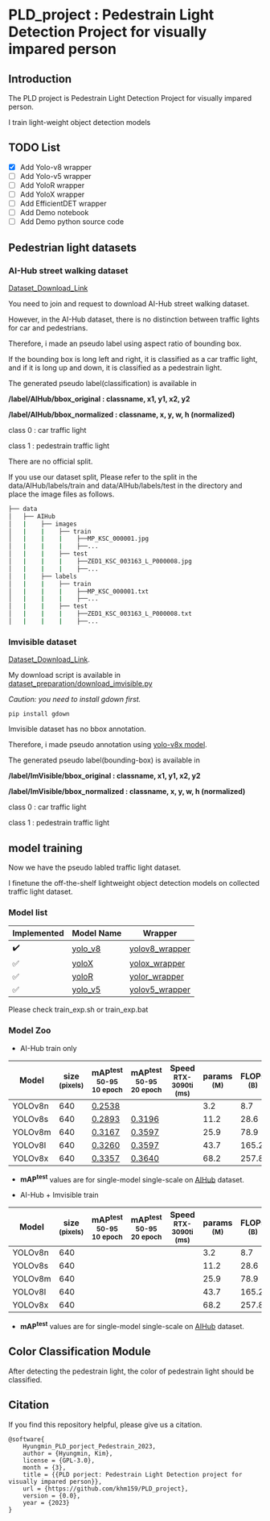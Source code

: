# PLD_project : Pedestrain Light Detection Project for visually impared person


## Introduction 

The PLD project is Pedestrain Light Detection Project for visually impared person.

I train light-weight object detection models 

## TODO List

- [x] Add Yolo-v8 wrapper 
- [ ] Add Yolo-v5 wrapper
- [ ] Add YoloR wrapper 
- [ ] Add YoloX wrapper 
- [ ] Add EfficientDET wrapper 
- [ ] Add Demo notebook
- [ ] Add Demo python source code

## Pedestrian light datasets 

### AI-Hub street walking dataset

[Dataset_Download_Link](https://aihub.or.kr/aihubdata/data/view.do?currMenu=115&topMenu=100&aihubDataSe=realm&dataSetSn=189)

You need to join and request to download AI-Hub street walking dataset.

However, in the AI-Hub dataset, there is no distinction between traffic lights for car and pedestrians.

Therefore, i made an pseudo label using aspect ratio of bounding box. 

If the bounding box is long left and right, it is classified as a car traffic light, and if it is long up and down, it is classified as a pedestrain light.

The generated pseudo label(classification) is available in 

**/label/AIHub/bbox_original : classname, x1, y1, x2, y2** 

**/label/AIHub/bbox_normalized : classname, x, y, w, h (normalized)**

class 0 : car traffic light

class 1 : pedestrain traffic light

There are no official split.

If you use our dataset split, Please refer to the split in the data/AIHub/labels/train and data/AIHub/labels/test in the directory and place the image files as follows.

```bash
├── data
│   ├── AIHub
│   |    ├── images
│   |    |    ├── train
│   |    |    |    ├──MP_KSC_000001.jpg
│   |    |    |    ├──...
│   |    |    ├── test
│   |    |    |    ├──ZED1_KSC_003163_L_P000008.jpg
│   |    |    |    ├──...
│   |    ├── labels
│   |    |    ├── train
│   |    |    |    ├──MP_KSC_000001.txt
│   |    |    |    ├──...
│   |    |    ├── test
│   |    |    |    ├──ZED1_KSC_003163_L_P000008.txt
│   |    |    |    ├──...
``` 

### Imvisible dataset

[Dataset_Download_Link](https://github.com/samuelyu2002/ImVisible). 

My download script is available in [dataset_preparation/download_imvisible.py](dataset_preparation/download_imvisible.py)

*Caution: you need to install gdown first.*

    pip install gdown

Imvisible dataset has no bbox annotation.

Therefore, i made pseudo annotation using [yolo-v8x model](https://github.com/ultralytics/ultralytics).

The generated pseudo label(bounding-box) is available in

**/label/ImVisible/bbox_original : classname, x1, y1, x2, y2** 

**/label/ImVisible/bbox_normalized : classname, x, y, w, h (normalized)**

class 0 : car traffic light

class 1 : pedestrain traffic light


## model training 

Now we have the pseudo labled traffic light dataset. 

I finetune the off-the-shelf lightweight object detection models on collected traffic light dataset.

### Model list

|Implemented|Model Name|Wrapper|
|------|----|----|
|:heavy_check_mark:|[yolo_v8](https://github.com/ultralytics/ultralytics)|[yolov8_wrapper](/yolov8_wrapper.py)|
|:white_check_mark:|[yoloX](https://github.com/MegEngine/YOLOX)|[yolox_wrapper](/yolox_wrapper.py)|
|:white_check_mark:|[yoloR](https://github.com/WongKinYiu/yolor)|[yolor_wrapper](/yolor_wrapper.py)|
|:white_check_mark:|[yolo_v5](https://github.com/ultralytics/yolov5)|[yolov5_wrapper](/yolov5_wrapper.py)|


Please check train_exp.sh or train_exp.bat 


### Model Zoo 

- AI-Hub train only

| Model  | size<br><sup>(pixels) | mAP<sup>test<br>50-95<br>10 epoch | mAP<sup>test<br>50-95<br>20 epoch | Speed<br><sup>RTX-3090ti<br>(ms) | params<br><sup>(M) | FLOPs<br><sup>(B) |
| ------------------------------------------------------------------------------------ | --------------------- | -------------------- | ------------------------------ | ----------------------------------- | ------------------ | ------------------ |
| YOLOv8n | 640 | [0.2538](results/yolov8n_AIHub_only_10epoch/RESULTS.MD) |   |        | 3.2    | 8.7     |
| YOLOv8s | 640 | [0.2893](results/yolov8s_AIHub_only_10epoch/RESULTS.MD) | [0.3196](results/yolov8s_AIHub_only_20epoch/RESULTS.MD)   |        | 11.2   | 28.6    |
| YOLOv8m | 640 | [0.3167](results/yolov8m_AIHub_only_10epoch/RESULTS.MD) | [0.3597](results/yolov8m_AIHub_only_20epoch/RESULTS.MD)   |        | 25.9   | 78.9    |
| YOLOv8l | 640 | [0.3260](results/yolov8l_AIHub_only_10epoch/RESULTS.MD) | [0.3597](results/yolov8l_AIHub_only_20epoch/RESULTS.MD)   |        | 43.7   | 165.2   |
| YOLOv8x | 640 | [0.3357](results/yolov8x_AIHub_only_10epoch/RESULTS.MD) | [0.3640](results/yolov8x_AIHub_only_20epoch/RESULTS.MD)   |        | 68.2   | 257.8   |

- **mAP<sup>test</sup>** values are for single-model single-scale on [AIHub](https://aihub.or.kr/aihubdata/data/view.do?currMenu=115&topMenu=100&aihubDataSe=realm&dataSetSn=189) dataset.


- AI-Hub + Imvisible train 

| Model  | size<br><sup>(pixels) | mAP<sup>test<br>50-95<br>10 epoch | mAP<sup>test<br>50-95<br>20 epoch | Speed<br><sup>RTX-3090ti<br>(ms) | params<br><sup>(M) | FLOPs<br><sup>(B) |
| ------------------------------------------------------------------------------------ | --------------------- | -------------------- | ------------------------------ | ----------------------------------- | ------------------ | ------------------ |
| YOLOv8n | 640                   |                 |    |                          | 3.2                | 8.7               |
| YOLOv8s | 640                   |                 |    |                          | 11.2               | 28.6              |
| YOLOv8m | 640                   |                 |    |                          | 25.9               | 78.9              |
| YOLOv8l | 640                   |                 |    |                          | 43.7               | 165.2             |
| YOLOv8x | 640                   |                 |    |                          | 68.2               | 257.8             |

- **mAP<sup>test</sup>** values are for single-model single-scale on [AIHub](https://aihub.or.kr/aihubdata/data/view.do?currMenu=115&topMenu=100&aihubDataSe=realm&dataSetSn=189) dataset.

## Color Classification Module 

After detecting the pedestrain light, the color of pedestrain light should be classified. 



## Citation 

If you find this repository helpful, please give us a citation.

    @software{
        Hyungmin_PLD_porject_Pedestrain_2023,
        author = {Hyungmin, Kim},
        license = {GPL-3.0},
        month = {3},
        title = {{PLD porject: Pedestrain Light Detection project for visually impared person}},
        url = {https://github.com/khm159/PLD_project},
        version = {0.0},
        year = {2023}
    }
